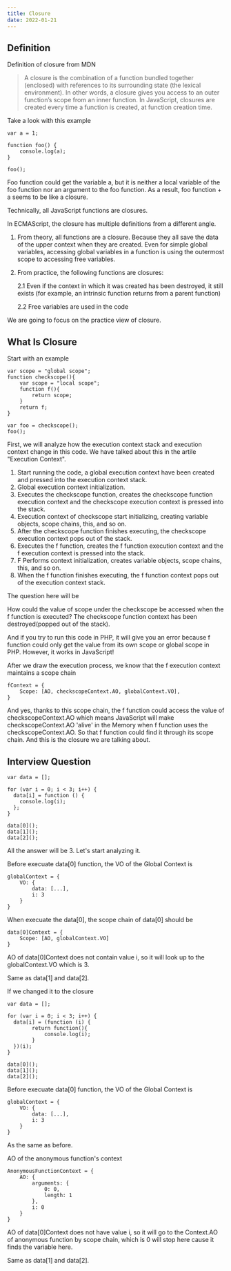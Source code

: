 ```yaml
---
title: Closure
date: 2022-01-21
---
```


## Definition

Definition of closure from MDN

> A closure is the combination of a function bundled together (enclosed) with references to its surrounding state (the lexical environment). In other words, a closure gives you access to an outer function’s scope from an inner function. In JavaScript, closures are created every time a function is created, at function creation time.

Take a look with this example

```
var a = 1;

function foo() {
    console.log(a);
}

foo();
```

Foo function could get the variable a, but it is neither a local variable of the foo function nor an argument to the foo function. As a result, foo function + a seems to be like a closure.

Technically, all JavaScript functions are closures.

In ECMAScript, the closure has multiple definitions from a different angle.

1. From theory, all functions are a closure. Because they all save the data of the upper context when they are created. Even for simple global variables, accessing global variables in a function is using the outermost scope to accessing free variables.

2. From practice, the following functions are closures:

   2.1 Even if the context in which it was created has been destroyed, it still exists (for example, an intrinsic function returns from a parent function)

   2.2 Free variables are used in the code

We are going to focus on the practice view of closure.

## What Is Closure

Start with an example

```
var scope = "global scope";
function checkscope(){
    var scope = "local scope";
    function f(){
        return scope;
    }
    return f;
}

var foo = checkscope();
foo();
```

First, we will analyze how the execution context stack and execution context change in this code. We have talked about this in the artile "Execution Context".

1. Start running the code, a global execution context have been created and pressed into the execution context stack.
2. Global execution context initialization.
3. Executes the checkscope function, creates the checkscope function execution context and the checkscope execution context is pressed into the stack.
4. Execution context of checkscope start initializing, creating variable objects, scope chains, this, and so on.
5. After the checkscope function finishes executing, the checkscope execution context pops out of the stack.
6. Executes the f function, creates the f function execution context and the f execution context is pressed into the stack.
7. F Performs context initialization, creates variable objects, scope chains, this, and so on.
8. When the f function finishes executing, the f function context pops out of the execution context stack.

The question here will be

How could the value of scope under the checkscope be accessed when the f function is executed? The checkscope function context has been destroyed(popped out of the stack).

And if you try to run this code in PHP, it will give you an error because f function could only get the value from its own scope or global scope in PHP. However, it works in JavaScript!

After we draw the execution process, we know that the f execution context maintains a scope chain

```
fContext = {
    Scope: [AO, checkscopeContext.AO, globalContext.VO],
}
```

And yes, thanks to this scope chain, the f function could access the value of checkscopeContext.AO which means JavaScript will make checkscopeContext.AO 'alive' in the Memory when f function uses the checkscopeContext.AO. So that f function could find it through its scope chain. And this is the closure we are talking about.

## Interview Question

```
var data = [];

for (var i = 0; i < 3; i++) {
  data[i] = function () {
    console.log(i);
  };
}

data[0]();
data[1]();
data[2]();
```

All the answer will be 3. Let's start analyzing it.

Before execuate data[0] function, the VO of the Global Context is

```
globalContext = {
    VO: {
        data: [...],
        i: 3
    }
}
```

When execuate the data[0], the scope chain of data[0] should be

```
data[0]Context = {
    Scope: [AO, globalContext.VO]
}
```

AO of data[0]Context does not contain value i, so it will look up to the globalContext.VO which is 3.

Same as data[1] and data[2].

If we changed it to the closure

```
var data = [];

for (var i = 0; i < 3; i++) {
  data[i] = (function (i) {
        return function(){
            console.log(i);
        }
  })(i);
}

data[0]();
data[1]();
data[2]();
```

Before execuate data[0] function, the VO of the Global Context is

```
globalContext = {
    VO: {
        data: [...],
        i: 3
    }
}
```

As the same as before.

AO of the anonymous function's context

```
AnonymousFunctionContext = {
    AO: {
        arguments: {
            0: 0,
            length: 1
        },
        i: 0
    }
}
```

AO of data[0]Context does not have value i, so it will go to the Context.AO of anonymous function by scope chain, which is 0 will stop here cause it finds the variable here.

Same as data[1] and data[2].
